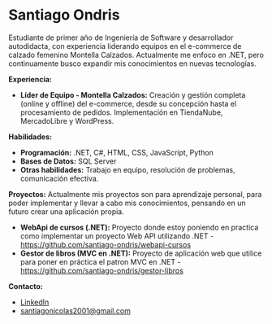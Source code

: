 # Santiago Ondris

Estudiante de primer año de Ingeniería de Software y desarrollador autodidacta, con experiencia liderando equipos en el e-commerce de calzado femenino Montella Calzados.  Actualmente me enfoco en .NET, pero continuamente busco expandir mis conocimientos en nuevas tecnologías.



**Experiencia:**

* **Líder de Equipo - Montella Calzados:**  Creación y gestión completa (online y offline) del e-commerce, desde su concepción hasta el procesamiento de pedidos.  Implementación en TiendaNube, MercadoLibre y WordPress.  

**Habilidades:**

* **Programación:** .NET, C#, HTML, CSS, JavaScript, Python
* **Bases de Datos:** SQL Server
* **Otras habilidades:** Trabajo en equipo, resolución de problemas, comunicación efectiva.

**Proyectos:**
Actualmente mis proyectos son para aprendizaje personal, para poder implementar y llevar a cabo mis conocimientos, pensando en un futuro crear una aplicación propia.

* **WebApi de cursos (.NET):**  Proyecto donde estoy poniendo en practica como implementar un proyecto Web API utilizando .NET - https://github.com/santiago-ondris/webapi-cursos
* **Gestor de libros (MVC en .NET):**  Proyecto de aplicación web que utilice para poner en práctica el patron MVC en .NET - https://github.com/santiago-ondris/gestor-libros


**Contacto:**

* [LinkedIn](www.linkedin.com/in/santiago-ondris-31b846331)
* santiagonicolas2001@gmail.com

